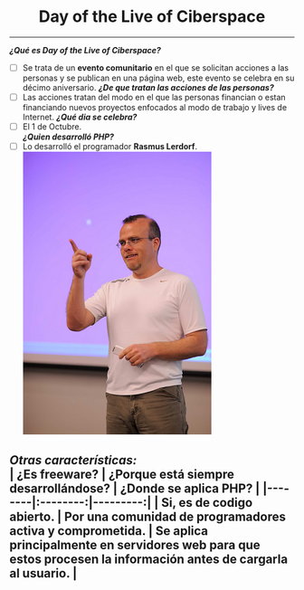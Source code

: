 <center> <h1>Day of the Live of Ciberspace</h1> </center>

-------------------------------------------------  

**_¿Qué es Day of the Live of Ciberspace?_**
- [ ] Se trata de un **evento comunitario** en el que se solicitan acciones a las personas y se publican en una página web, este evento se celebra en su décimo aniversario. 
**_¿De que tratan las acciones de las personas?_**  
- [ ] Las acciones tratan del modo en el que las personas financian o estan financiando nuevos proyectos enfocados al modo de trabajo y lives de Internet. 
**_¿Qué dia se celebra?_**  
- [ ] El 1 de Octubre.  
**_¿Quien desarrolló PHP?_**  
- [ ] Lo desarrolló el programador **Rasmus Lerdorf**.   
![Rasmus Lerdorf](https://github.com/OscarLopez25032004/SMX2-M8UF1A1-HistoriaWeb-1995-1996-PHP-OscarL/blob/main/2326296360_426b2d3726.jpg "Rasmus Lerdorf")

**_Otras características:_**  
| ¿Es freeware? | ¿Porque está siempre desarrollándose? | ¿Donde se aplica PHP? |
|--------|:--------:|---------:|
| **Si**, es de codigo abierto. | Por una comunidad de **programadores activa y comprometida**. | Se aplica principalmente en servidores web para que estos procesen la información antes de cargarla al usuario. |
-------------------------------------------------
